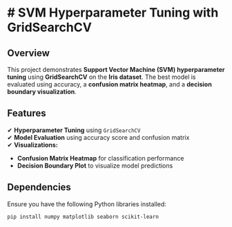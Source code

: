 # # SVM Hyperparameter Tuning with GridSearchCV  

## Overview  
This project demonstrates **Support Vector Machine (SVM) hyperparameter tuning** using **GridSearchCV** on the **Iris dataset**. The best model is evaluated using accuracy, a **confusion matrix heatmap**, and a **decision boundary visualization**.  

## Features  
✔ **Hyperparameter Tuning** using `GridSearchCV`  
✔ **Model Evaluation** using accuracy score and confusion matrix  
✔ **Visualizations:**  
   - **Confusion Matrix Heatmap** for classification performance  
   - **Decision Boundary Plot** to visualize model predictions  

## Dependencies  
Ensure you have the following Python libraries installed:  

```bash
pip install numpy matplotlib seaborn scikit-learn

